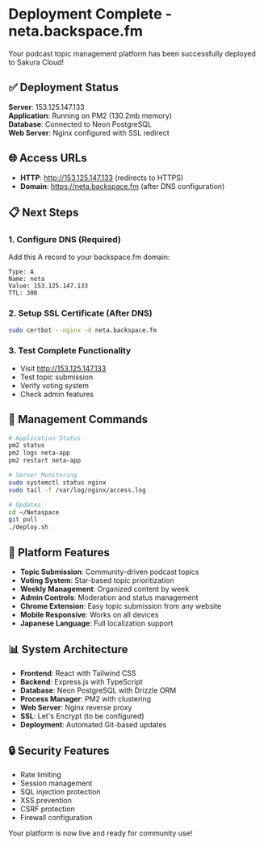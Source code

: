 # Deployment Complete - neta.backspace.fm

Your podcast topic management platform has been successfully deployed to Sakura Cloud!

## ✅ Deployment Status

**Server**: 153.125.147.133  
**Application**: Running on PM2 (130.2mb memory)  
**Database**: Connected to Neon PostgreSQL  
**Web Server**: Nginx configured with SSL redirect  

## 🌐 Access URLs

- **HTTP**: http://153.125.147.133 (redirects to HTTPS)
- **Domain**: https://neta.backspace.fm (after DNS configuration)

## 📋 Next Steps

### 1. Configure DNS (Required)
Add this A record to your backspace.fm domain:
```
Type: A
Name: neta
Value: 153.125.147.133
TTL: 300
```

### 2. Setup SSL Certificate (After DNS)
```bash
sudo certbot --nginx -d neta.backspace.fm
```

### 3. Test Complete Functionality
- Visit http://153.125.147.133
- Test topic submission
- Verify voting system
- Check admin features

## 🔧 Management Commands

```bash
# Application Status
pm2 status
pm2 logs neta-app
pm2 restart neta-app

# Server Monitoring  
sudo systemctl status nginx
sudo tail -f /var/log/nginx/access.log

# Updates
cd ~/Netaspace
git pull
./deploy.sh
```

## 🚀 Platform Features

- **Topic Submission**: Community-driven podcast topics
- **Voting System**: Star-based topic prioritization  
- **Weekly Management**: Organized content by week
- **Admin Controls**: Moderation and status management
- **Chrome Extension**: Easy topic submission from any website
- **Mobile Responsive**: Works on all devices
- **Japanese Language**: Full localization support

## 📊 System Architecture

- **Frontend**: React with Tailwind CSS
- **Backend**: Express.js with TypeScript
- **Database**: Neon PostgreSQL with Drizzle ORM
- **Process Manager**: PM2 with clustering
- **Web Server**: Nginx reverse proxy
- **SSL**: Let's Encrypt (to be configured)
- **Deployment**: Automated Git-based updates

## 🔒 Security Features

- Rate limiting
- Session management
- SQL injection protection
- XSS prevention
- CSRF protection
- Firewall configuration

Your platform is now live and ready for community use!